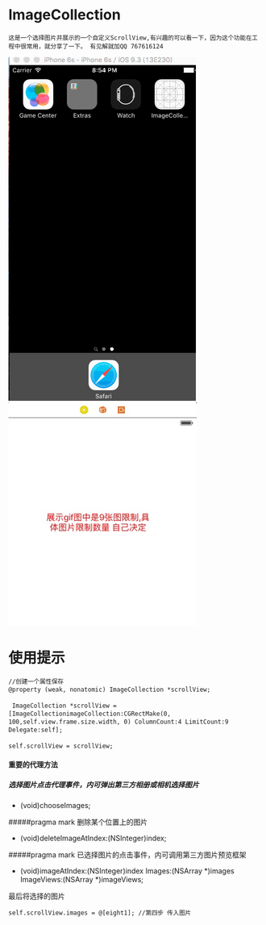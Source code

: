 # ImageCollection
    这是一个选择图片并展示的一个自定义ScrollView,有兴趣的可以看一下，因为这个功能在工程中很常用，就分享了一下。 有见解就加QQ 767616124


![演示](https://github.com/tsc000/ImageCollection/blob/master/ImageCollection/1.gif)
![演示](https://github.com/tsc000/ImageCollection/blob/master/ImageCollection/2.png)

# 使用提示

    //创建一个属性保存
    @property (weak, nonatomic) ImageCollection *scrollView;
    
     ImageCollection *scrollView = [ImageCollectionimageCollection:CGRectMake(0, 100,self.view.frame.size.width, 0) ColumnCount:4 LimitCount:9 Delegate:self];
    
    self.scrollView = scrollView;
    
####     重要的代理方法

#####   选择图片点击代理事件，内可弹出第三方相册或相机选择图片
- (void)chooseImages;

#####pragma mark 删除某个位置上的图片
- (void)deleteImageAtIndex:(NSInteger)index;

#####pragma mark 已选择图片的点击事件，内可调用第三方图片预览框架

- (void)imageAtIndex:(NSInteger)index Images:(NSArray *)images ImageViews:(NSArray *)imageViews;


最后将选择的图片 

    self.scrollView.images = @[eight1]; //第四步 传入图片